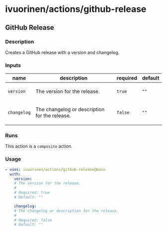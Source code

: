 # ivuorinen/actions/github-release

## GitHub Release

### Description

Creates a GitHub release with a version and changelog.

### Inputs

| name        | description                                          | required | default |
| ----------- | ---------------------------------------------------- | -------- | ------- |
| `version`   | <p>The version for the release.</p>                  | `true`   | `""`    |
| `changelog` | <p>The changelog or description for the release.</p> | `false`  | `""`    |

### Runs

This action is a `composite` action.

### Usage

```yaml
- uses: ivuorinen/actions/github-release@main
  with:
    version:
    # The version for the release.
    #
    # Required: true
    # Default: ""

    changelog:
    # The changelog or description for the release.
    #
    # Required: false
    # Default: ""
```

